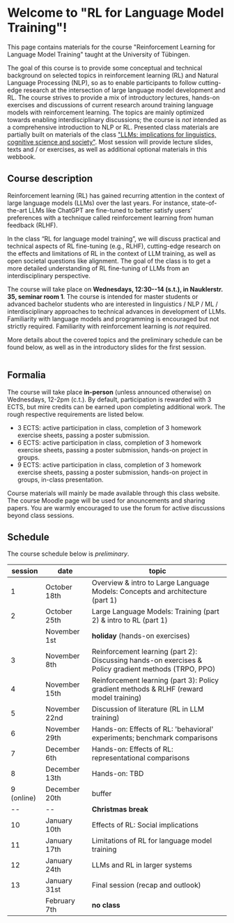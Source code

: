 # Welcome to "RL for Language Model Training"!

This page contains materials for the course "Reinforcement Learning for Language Model Training" taught at the University of Tübingen.

The goal of this course is to provide some conceptual and technical background on selected topics in reinforcement learning (RL) and Natural Language Processing (NLP), so as to enable participants to follow cutting-edge research at the intersection of large language model development and RL. The course strives to provide a mix of introductory lectures, hands-on exercises and discussions of current research around training language models with reinforcement learning. The topics are mainly optimized towards enabling interdisciplinary discussions; the course is *not* intended as a comprehensive introduction to NLP or RL. Presented class materials are partially built on materials of the class ["LLMs: implications for linguistics, cognitive science and society"](https://cogsciprag.github.io/LLM-implications/). Most session will provide lecture slides, texts and / or exercises, as well as additional optional materials in this webbook.

## Course description

Reinforcement learning (RL) has gained recurring attention in the context of large language models (LLMs) over the last years. For instance, state-of-the-art LLMs like ChatGPT are fine-tuned to better satisfy users’ preferences with a technique called reinforcement learning from human feedback (RLHF).

In the class “RL for language model training”, we will discuss practical and technical aspects of RL fine-tuning (e.g., RLHF), cutting-edge research on the effects and limitations of RL in the context of LLM training, as well as open societal questions like alignment. The goal of the class is to get a more detailed understanding of RL fine-tuning of LLMs from an interdisciplinary perspective. 

The course will take place on **Wednesdays, 12:30--14 (s.t.), in  Nauklerstr. 35, seminar room 1**. The course is intended for master students or advanced bachelor students who are interested in linguistics / NLP / ML / interdisciplinary approaches to technical advances in development of LLMs. Familiarity with language models and programming is encouraged but not strictly required. Familiarity with reinforcement learning is *not* required.

More details about the covered topics and the preliminary schedule can be found below, as well as in the introductory slides for the first session.

```{tableofcontents}
```

## Formalia

The course will take place **in-person** (unless announced otherwise) on Wednesdays, 12-2pm (c.t.). By default, participation is rewarded with 3 ECTS, but mire credits can be earned upon completing additional work. The rough respective requirements are listed below.

* 3 ECTS: active participation in class, completion of 3 homework exercise sheets, passing a poster submission.
* 6 ECTS: active participation in class, completion of 3 homework exercise sheets, passing a poster submission, hands-on project in groups.
* 9 ECTS: active participation in class, completion of 3 homework exercise sheets, passing a poster submission, hands-on project in groups, in-class presentation.

Course materials will mainly be made available through this class website. The course Moodle page will be used for anouncements and sharing papers. You are warmly encouraged to use the forum for active discussions beyond class sessions.

## Schedule

The course schedule below is *preliminary*.

| session    | date          | topic                                                                                                 |
|------------|---------------|-------------------------------------------------------------------------------------------------------|
| 1          | October 18th  | Overview & intro to Large Language Models: Concepts and architecture (part 1)                         |
| 2          | October 25th  | Large Language Models: Training (part 2) & intro to RL (part 1)                                       |
|            | November 1st  | **holiday** (hands-on exercises)                                                                      |
| 3          | November 8th  | Reinforcement learning (part 2): Discussing hands-on exercises & Policy gradient methods (TRPO, PPO)  |
| 4          | November 15th | Reinforcement learning (part 3): Policy gradient methods & RLHF (reward model training)               |
| 5          | November 22nd | Discussion of literature (RL in LLM training)                                     |
| 6          | November 29th | Hands-on: Effects of RL: 'behavioral' experiments; benchmark comparisons                              |
| 7          | December 6th  | Hands-on: Effects of RL: representational comparisons                                                 |
| 8          | December 13th | Hands-on: TBD                                                                                         |
| 9 (online) | December 20th | buffer                                                                                                |
| --         | --            | **Christmas break**                                                                                   |
| 10         | January 10th  | Effects of RL: Social implications                                                                    |
| 11         | January 17th  | Limitations of RL for language model training                                                         |
| 12         | January 24th  | LLMs and RL in larger systems                                                    |
| 13         | January 31st  | Final session (recap and outlook)                                                                                 |
|            | February 7th  | **no class**                                                                                          |